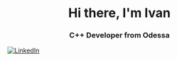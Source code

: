 <div id="header" align="center">
	<h1>Hi there, I'm Ivan</h1>
	<h3>C++ Developer from Odessa</h3>
</div>
<a href="https://www.linkedin.com/in/ivan-voloshyn-096715225/">
	<img src="https://img.shields.io/badge/LinkedIn-blue?style=for-the-badge&logo=linkedin&logoColor=white" alt="LinkedIn"/>
</a>
<!--
**steinerivan/steinerivan** is a ✨ _special_ ✨ repository because its `README.md` (this file) appears on your GitHub profile.

Here are some ideas to get you started:

- 🔭 I’m currently working on ...
- 🌱 I’m currently learning ...
- 👯 I’m looking to collaborate on ...
- 🤔 I’m looking for help with ...
- 💬 Ask me about ...
- 📫 How to reach me: ...
- 😄 Pronouns: ...
- ⚡ Fun fact: ...
-->

